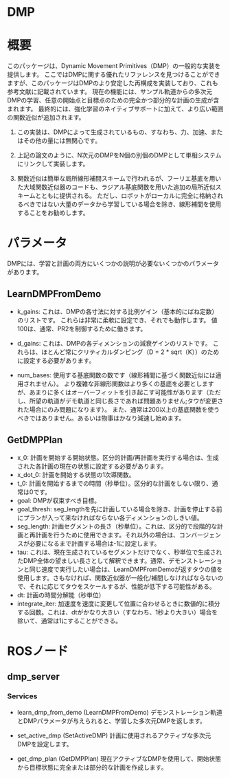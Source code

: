 DMP
=====================================

# 概要
このパッケージは、Dynamic Movement Primitives（DMP）の一般的な実装を提供します。 ここではDMPに関する優れたリファレンスを見つけることができますが、このパッケージはDMPのより安定した再構成を実装しており、これも参考文献に記載されています。 現在の機能には、サンプル軌道からの多次元DMPの学習、任意の開始点と目標点のための完全かつ部分的な計画の生成が含まれます。 最終的には、強化学習のネイティブサポートに加えて、より広い範囲の関数近似が追加されます。

1. この実装は、DMPによって生成されているもの、すなわち、力、加速、またはその他の量には無関心です。

2. 上記の論文のように、N次元のDMPをN個の別個のDMPとして単相システムにリンクして実装します。

3. 関数近似は簡単な局所線形補間スキームで行われるが、フーリエ基底を用いた大域関数近似器のコードも、ラジアル基底関数を用いた追加の局所近似スキームとともに提供される。 ただし、ロボットがローカルに完全に格納されるべきではない大量のデータから学習している場合を除き、線形補間を使用することをお勧めします。

# パラメータ
DMPには、学習と計画の両方にいくつかの説明が必要ないくつかのパラメータがあります。

## LearnDMPFromDemo
* k_gains: これは、DMPの各寸法に対する比例ゲイン（基本的にばね定数）のリストです。 これらは非常に柔軟に設定でき、それでも動作します。 値100は、通常、PR2を制御するために働きます。

* d_gains: これは、DMPの各ディメンションの減衰ゲインのリストです。 これらは、ほとんど常にクリティカルダンピング（D = 2 * sqrt（K））のために設定する必要があります。

* num_bases: 使用する基底関数の数です（線形補間に基づく関数近似には適用されません）。 より複雑な非線形関数はより多くの基底を必要としますが、あまりに多くはオーバーフィットを引き起こす可能性があります（ただし、所望の軌道がデモ軌道と同じ長さであれば問題ありません;タウが変更された場合にのみ問題になります）。 また、通常は200以上の基底関数を使うべきではありません。あるいは物事はかなり減速し始めます。

## GetDMPPlan
* x_0: 計画を開始する開始状態。区分的計画/再計画を実行する場合は、生成された各計画の現在の状態に設定する必要があります。
* x_dot_0: 計画を開始する状態の1次導関数。
* t_0: 計画を開始するまでの時間（秒単位）。区分的な計画をしない限り、通常は0です。
* goal: DMPが収束すべき目標。
* goal_thresh: seg_lengthを先に計画している場合を除き、計画を停止する前にプランが入って来なければならない各ディメンションのしきい値。
* seg_length: 計画セグメントの長さ（秒単位）。これは、区分的で段階的な計画と再計画を行うために使用できます。それ以外の場合は、コンバージェンスが必要になるまで計画する場合は-1に設定します。
* tau: これは、現在生成されているセグメントだけでなく、秒単位で生成されたDMP全体の望ましい長さとして解釈できます。通常、デモンストレーションと同じ速度で実行したい場合は、LearnDMPFromDemoが返すタウの値を使用します。さもなければ、関数近似器が一般化/補間しなければならないので、それに応じてタウをスケールするが、性能が低下する可能性がある。
* dt: 計画の時間分解能（秒単位）
* integrate_iter: 加速度を速度に変更して位置に合わせるときに数値的に積分する回数。これは、dtがかなり大きい（すなわち、1秒より大きい）場合を除いて、通常は1にすることができる。

# ROSノード
## dmp_server
### Services
* learn_dmp_from_demo (LearnDMPFromDemo)
デモンストレーション軌道とDMPパラメータが与えられると、学習した多次元DMPを返します。  

* set_active_dmp (SetActiveDMP)
計画に使用されるアクティブな多次元DMPを設定します。

* get_dmp_plan (GetDMPPlan)
現在アクティブなDMPを使用して、開始状態から目標状態に完全または部分的な計画を作成します。
